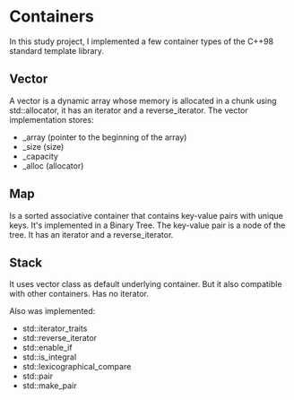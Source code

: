 # Сontainers

In this study project, I implemented a few container types of the C++98 standard template
library. 

## Vector
A vector is a dynamic array whose memory is allocated in a chunk using std::allocator, it has an iterator and a reverse_iterator.
The vector implementation stores:
 *   _array (pointer to the beginning of the array)
 *   _size (size)
 *   _capacity
 *   _alloc (allocator)
    

## Map
Is a sorted associative container that contains key-value pairs with unique keys. It's implemented in a Binary Tree. The key-value pair is a node of the tree. It has an iterator and a reverse_iterator. 


## Stack
It uses vector class as default underlying container. But it also compatible with other containers. Has no iterator.




Also was implemented:
* std::iterator_traits
* std::reverse_iterator
* std::enable_if
* std::is_integral
* std::lexicographical_compare
* std::pair
* std::make_pair
